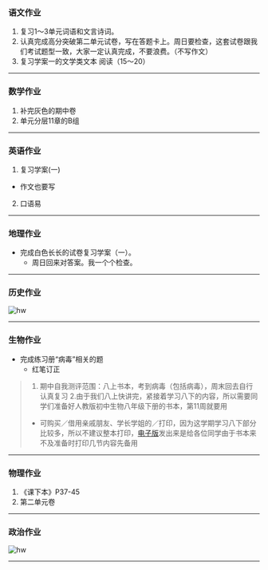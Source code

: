 ### 语文作业 ###
1. 复习1～3单元词语和文言诗词。
2. 认真完成高分突破第二单元试卷，写在答题卡上。周日要检查，这套试卷跟我们考试题型一致，大家一定认真完成，不要浪费。（不写作文）
3. 复习学案一的文学类文本 阅读（15～20）
-----
### 数学作业 ###
1. 补完灰色的期中卷
2. 单元分层11章的B组
-----
### 英语作业 ###
1. 复习学案(一)
* 作文也要写
2. 口语易
-----
### 地理作业 ###
* 完成白色长长的试卷复习学案（一）。
	* 周日回来对答案。我一个个检查。
-----
### 历史作业 ###
![hw](https://gitee.com/CMSZ001/hw/raw/main/hw/_images/8h.jpg)

-----
### 生物作业 ###
* 完成练习册“病毒”相关的题
	* 红笔订正

> 1. 期中自我测评范围：八上书本，考到病毒（包括病毒），周末回去自行认真复习
> 2.由于我们八上快讲完，紧接着学习八下的内容，所以需要同学们准备好人教版初中生物八年级下册的书本，第11周就要用
> * 可购买／借用亲戚朋友、学长学姐的／打印，因为这学期学习八下部分比较多，所以不建议整本打印，[电子版](https://github.moeyy.xyz/https://github.com/CMSZ002/hw/releases/download/Week-8/1.pdf)发出来是给各位同学由于书本来不及准备时打印几节内容先备用
-----
### 物理作业 ###
1. 《课下本》P37-45
2. 第二单元卷
-----
### 政治作业 ###
![hw](https://gitee.com/CMSZ001/hw/raw/main/hw/_images/8p.jpg)

-----
